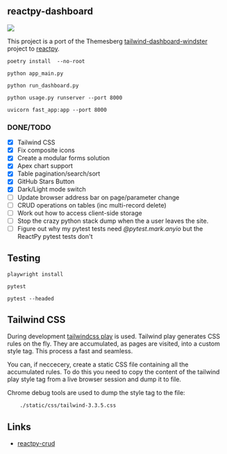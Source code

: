 ## reactpy-dashboard

![](https://www.admin-dashboards.com/content/images/size/w2000/2021/11/windster-tailwind-css-dashboard.jpg)

This project is a port of the Themesberg [tailwind-dashboard-windster] project to [reactpy].

    poetry install  --no-root

    python app_main.py

    python run_dashboard.py

    python usage.py runserver --port 8000

    uvicorn fast_app:app --port 8000


### DONE/TODO

- [X] Tailwind CSS
- [X] Fix composite icons
- [X] Create a modular forms solution
- [X] Apex chart support
- [X] Table pagination/search/sort
- [X] GitHub Stars Button
- [X] Dark/Light mode switch
- [ ] Update browser address bar on page/parameter change
- [ ] CRUD operations on tables (inc multi-record delete)
- [ ] Work out how to access client-side storage
- [ ] Stop the crazy python stack dump when the a user leaves the site.
- [ ] Figure out why my pytest tests need *@pytest.mark.anyio* but the ReactPy pytest tests don't

## Testing

    playwright install

    pytest

    pytest --headed


## Tailwind CSS

During development [tailwindcss play] is used. Tailwind play generates CSS rules
on the fly. They are accumulated, as pages are visited,  into a custom 
style tag. This process a fast and seamless. 

You can, if neccecery, create a static CSS file containing all the 
accumulated rules. To do this you need to copy the content of the tailwind play 
style tag from a live browser session and dump it to file. 

Chrome debug tools are used to dump the style tag to the file:

        ./static/css/tailwind-3.3.5.css

## Links

* [reactpy-crud]


[tailwindcss play]: https://tailwindcss.com/docs/installation/play-cdn
[reactpy-crud]: https://github.com/fazt/reactpy-crud
[reactpy-router@jonesst2608]: https://github.com/stevej2608/reactpy-router
[reactpy]: https://github.com/reactive-python/reactpy
[reactpy-router]: https://github.com/reactive-python/reactpy-router
[tailwind-dashboard-windster]: https://demo.themesberg.com/windster/
 

